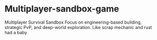 # Multiplayer-sandbox-game
Multiplayer Survival Sandbox  Focus on engineering-based building, strategic PvP, and deep-world exploration. Like scrap mechanic and rust had a baby
